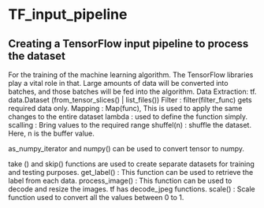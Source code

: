 # TF_input_pipeline
Creating a TensorFlow input pipeline to process the dataset
------------------------------------------------------------------------------------------------------------------------------------------------------------------------------------
For the training of the machine learning algorithm. The TensorFlow libraries play a vital role in that. Large amounts of data will be converted into batches, and those batches will be fed into the algorithm. 
Data Extraction:      tf. data.Dataset (from_tensor_slices() |  list_files())
Filter         :      filter(filter_func) gets required data only.
Mapping        :      Map(func), This is used to apply the same changes to the entire dataset
lambda         :      used to define the function simply.
scalling       :      Bring values to the required range
shuffel(n)     :      shuffle the dataset. Here, n is the buffer value. 

as_numpy_iterator and numpy() can be used to convert tensor to numpy.

take () and skip()   functions are used to create separate datasets for training and testing purposes. 
get_label()     : This function can be used to retrieve the label from each data.
process_image() : This function can be used to decode and resize the images.  tf has decode_jpeg functions.
scale()         : Scale function used to convert all the values between 0 to 1.

